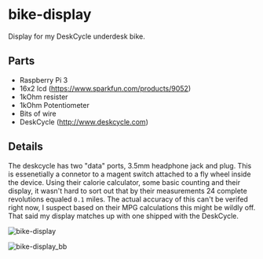 # bike-display

Display for my DeskCycle underdesk bike.

## Parts
- Raspberry Pi 3
- 16x2 lcd (https://www.sparkfun.com/products/9052)
- 1kOhm resister
- 1kOhm Potentiometer
- Bits of wire
- DeskCycle (http://www.deskcycle.com)

## Details
The deskcycle has two "data" ports, 3.5mm headphone jack and plug. This is essenetially a connetor to a magent switch attached to a fly wheel inside the device. Using their calorie calculator, some basic counting and their display, it wasn't hard to sort out that by their measurements 24 complete revolutions equaled `0.1` miles. The actual accuracy of this can't be verifed right now, I suspect based on their MPG calculations this might be wildly off. That said my display matches up with one shipped with the DeskCycle.


![bike-display](https://user-images.githubusercontent.com/57323/28003659-78de02ca-64fc-11e7-8d21-3cf898f52063.gif)

![bike-display_bb](https://user-images.githubusercontent.com/57323/28039704-8154d486-6580-11e7-83da-43f9fde7ef46.png)
